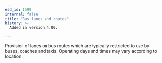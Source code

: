 ```yaml
---
esd_id: 1599
internal: false
title: "Bus lanes and routes"
history: >-
  Added in version 4.00.

---
```


Provision of lanes on bus routes which are typically restricted to use by buses, coaches and taxis.  Operating days and times may vary according to location.

